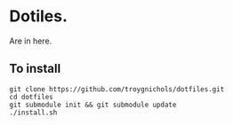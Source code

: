 # Dotiles.
Are in here.

## To install

    git clone https://github.com/troygnichols/dotfiles.git
    cd dotfiles
    git submodule init && git submodule update
    ./install.sh
